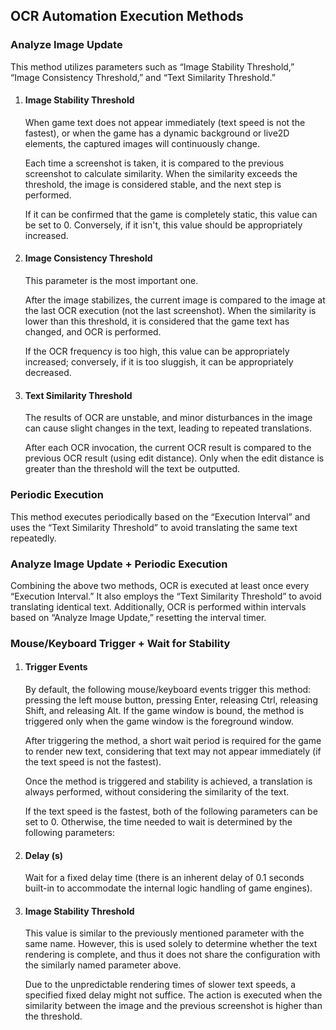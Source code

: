## OCR Automation Execution Methods

### Analyze Image Update

This method utilizes parameters such as “Image Stability Threshold,” “Image Consistency Threshold,” and “Text Similarity Threshold.”

1. #### Image Stability Threshold

    When game text does not appear immediately (text speed is not the fastest), or when the game has a dynamic background or live2D elements, the captured images will continuously change.

    Each time a screenshot is taken, it is compared to the previous screenshot to calculate similarity. When the similarity exceeds the threshold, the image is considered stable, and the next step is performed.

    If it can be confirmed that the game is completely static, this value can be set to 0. Conversely, if it isn't, this value should be appropriately increased.

1. #### Image Consistency Threshold

    This parameter is the most important one.

    After the image stabilizes, the current image is compared to the image at the last OCR execution (not the last screenshot). When the similarity is lower than this threshold, it is considered that the game text has changed, and OCR is performed.

    If the OCR frequency is too high, this value can be appropriately increased; conversely, if it is too sluggish, it can be appropriately decreased.

1. #### Text Similarity Threshold

    The results of OCR are unstable, and minor disturbances in the image can cause slight changes in the text, leading to repeated translations.

    After each OCR invocation, the current OCR result is compared to the previous OCR result (using edit distance). Only when the edit distance is greater than the threshold will the text be outputted.


### Periodic Execution

This method executes periodically based on the “Execution Interval” and uses the “Text Similarity Threshold” to avoid translating the same text repeatedly.


### Analyze Image Update + Periodic Execution

Combining the above two methods, OCR is executed at least once every “Execution Interval.” It also employs the “Text Similarity Threshold” to avoid translating identical text. Additionally, OCR is performed within intervals based on “Analyze Image Update,” resetting the interval timer.


### Mouse/Keyboard Trigger + Wait for Stability

1. #### Trigger Events

    By default, the following mouse/keyboard events trigger this method: pressing the left mouse button, pressing Enter, releasing Ctrl, releasing Shift, and releasing Alt. If the game window is bound, the method is triggered only when the game window is the foreground window.

    After triggering the method, a short wait period is required for the game to render new text, considering that text may not appear immediately (if the text speed is not the fastest).

    Once the method is triggered and stability is achieved, a translation is always performed, without considering the similarity of the text.

    If the text speed is the fastest, both of the following parameters can be set to 0. Otherwise, the time needed to wait is determined by the following parameters:

1. #### Delay (s)

    Wait for a fixed delay time (there is an inherent delay of 0.1 seconds built-in to accommodate the internal logic handling of game engines).

1. #### Image Stability Threshold

    This value is similar to the previously mentioned parameter with the same name. However, this is used solely to determine whether the text rendering is complete, and thus it does not share the configuration with the similarly named parameter above.

    Due to the unpredictable rendering times of slower text speeds, a specified fixed delay might not suffice. The action is executed when the similarity between the image and the previous screenshot is higher than the threshold.
